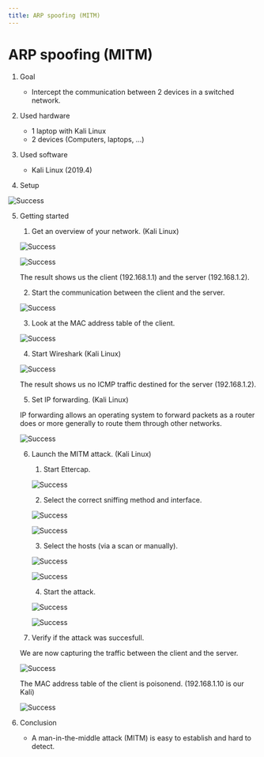 ```yaml
---
title: ARP spoofing (MITM)
---
```


# ARP spoofing (MITM)

1. Goal
    * Intercept the communication between 2 devices in a switched network.

2. Used hardware
    * 1 laptop with Kali Linux
    * 2 devices (Computers, laptops, ...)

3. Used software
    * Kali Linux (2019.4)

4. Setup

![Success](./assets/mitm.png)

5. Getting started
    1. Get an overview of your network. (Kali Linux)
    
    ![Success](./assets/netdiscover_command.png)

    ![Success](./assets/netdiscover_result.png)

    The result shows us the client (192.168.1.1) and the server (192.168.1.2).

    2. Start the communication between the client and the server.

    ![Success](./assets/ping.png)
    
    3. Look at the MAC address table of the client.

    ![Success](./assets/first_arp.png)

    4. Start Wireshark (Kali Linux)

    ![Success](./assets/first_Wireshark.png)

    The result shows us no ICMP traffic destined for the server (192.168.1.2).

    5. Set IP forwarding. (Kali Linux)
    
    IP forwarding allows an operating system to forward packets as a router does or more generally to route them through other networks.
    
    ![Success](./assets/ip_forward.png)

    6. Launch the MITM attack. (Kali Linux)

        1. Start Ettercap.

        ![Success](./assets/Ettercap.png)

        2. Select the correct sniffing method and interface.

        ![Success](./assets/sniffing.png)

        ![Success](./assets/sniffing2.png)

        3. Select  the hosts (via a scan or manually).

        ![Success](./assets/scan.png)

        ![Success](./assets/scan2.png)

        4. Start the attack.

        ![Success](./assets/attack.png)

        ![Success](./assets/attack2.png)

    7. Verify if the attack was succesfull.

    We are now capturing the traffic between the client and the server.

    ![Success](./assets/after_wireshark.png)

    The MAC address table of the client is poisonend. (192.168.1.10 is our Kali)

    ![Success](./assets/last_arp.png)

6. Conclusion
    
    * A man-in-the-middle attack (MITM) is easy to establish and hard to detect.
        


